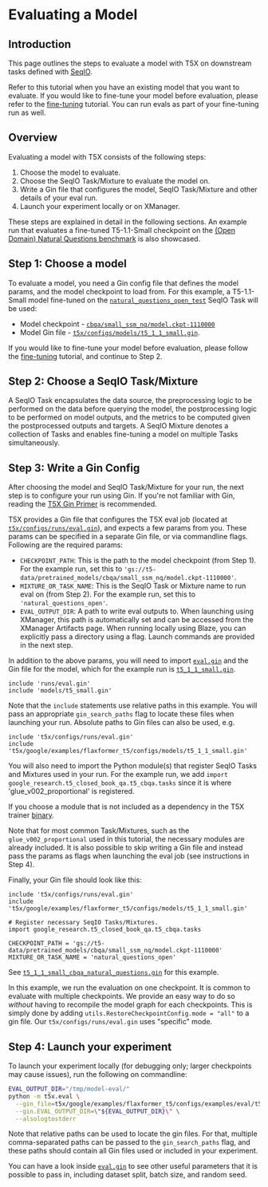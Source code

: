 # Evaluating a Model


## Introduction

This page outlines the steps to evaluate a model with T5X on downstream tasks
defined with [SeqIO](https://github.com/google/seqio/blob/main/README.md).

Refer to this tutorial when you have an existing model that you want to
evaluate. If you would like to fine-tune your model before evaluation, please
refer to the [fine-tuning](finetune) tutorial. You can run evals as part of your
fine-tuning run as well.

## Overview

Evaluating a model with T5X consists of the following steps:

1.  Choose the model to evaluate.
1.  Choose the SeqIO Task/Mixture to evaluate the model on.
1.  Write a Gin file that configures the model, SeqIO Task/Mixture and other
    details of your eval run.
1.  Launch your experiment locally or on XManager.

These steps are explained in detail in the following sections. An example run
that evaluates a fine-tuned T5-1.1-Small checkpoint on the
[(Open Domain) Natural Questions benchmark](https://ai.google.com/research/NaturalQuestions/)
is also showcased.

## Step 1: Choose a model

To evaluate a model, you need a Gin config file that defines the model params,
and the model checkpoint to load from. For this example, a T5-1.1-Small model
fine-tuned on the
[`natural_questions_open_test`](https://github.com/google-research/google-research/tree/master/t5_closed_book_qa/t5_cbqa/tasks.py?l=141&rcl=370261021)
SeqIO Task will be used:

+   Model checkpoint -
    [`cbqa/small_ssm_nq/model.ckpt-1110000`](https://console.cloud.google.com/storage/browser/t5-data/pretrained_models/cbqa/small_ssm_nq/)
+   Model Gin file -
    [`t5x/configs/models/t5_1_1_small.gin`](https://github.com/google-research/t5x/blob/main/t5x/google/examples/flaxformer_t5/configs/models/t5_1_1_small.gin).

If you would like to fine-tune your model before evaluation, please follow the
[fine-tuning](finetune) tutorial, and continue to Step 2.

## Step 2: Choose a SeqIO Task/Mixture

A SeqIO Task encapsulates the data source, the preprocessing logic to be
performed on the data before querying the model, the postprocessing logic to be
performed on model outputs, and the metrics to be computed given the
postprocessed outputs and targets. A SeqIO Mixture denotes a collection of Tasks
and enables fine-tuning a model on multiple Tasks simultaneously.

## Step 3: Write a Gin Config

After choosing the model and SeqIO Task/Mixture for your run, the next step is
to configure your run using Gin. If you're not familiar with Gin, reading the
[T5X Gin Primer](gin.md) is recommended.

T5X provides a Gin file that configures the T5X eval job (located at
[`t5x/configs/runs/eval.gin`](https://github.com/google-research/t5x/blob/main/t5x/configs/runs/eval.gin)),
and expects a few params from you. These params can be specified in a separate
Gin file, or via commandline flags. Following are the required params:

+   `CHECKPOINT_PATH`: This is the path to the model checkpoint (from Step 1).
    For the example run, set this to
    `'gs://t5-data/pretrained_models/cbqa/small_ssm_nq/model.ckpt-1110000'`.
+   `MIXTURE_OR_TASK_NAME`: This is the SeqIO Task or Mixture name to run eval
    on (from Step 2). For the example run, set this to
    `'natural_questions_open'`.
+   `EVAL_OUTPUT_DIR`: A path to write eval outputs to. When launching using
    XManager, this path is automatically set and can be accessed from the
    XManager Artifacts page. When running locally using Blaze, you can
    explicitly pass a directory using a flag. Launch commands are provided in
    the next step.

In addition to the above params, you will need to import
[`eval.gin`](https://github.com/google-research/t5x/blob/main/t5x/configs/runs/eval.gin) and the
Gin file for the model, which for the example run is
[`t5_1_1_small.gin`](https://github.com/google-research/t5x/blob/main/t5x/google/examples/flaxformer_t5/configs/models/t5_1_1_small.gin).

```gin
include 'runs/eval.gin'
include 'models/t5_small.gin'
```

Note that the `include` statements use relative paths in this example. You will
pass an appropriate `gin_search_paths` flag to locate these files when launching
your run. Absolute paths to Gin files can also be used, e.g.

```gin
include 't5x/configs/runs/eval.gin'
include 't5x/google/examples/flaxformer_t5/configs/models/t5_1_1_small.gin'
```

You will also need to import the Python module(s) that register SeqIO Tasks and
Mixtures used in your run. For the example run, we add `import
google_research.t5_closed_book_qa.t5_cbqa.tasks`
since it is where 'glue_v002_proportional' is registered.

If you choose a module that is not included as a dependency in the T5X trainer
[binary](https://github.com/google-research/t5x/blob/main/t5x/BUILD;l=76;rcl=398627055).

Note that for most common Task/Mixtures, such as the `glue_v002_proportional`
used in this tutorial, the necessary modules are already included. It is also
possible to skip writing a Gin file and instead pass the params as flags when
launching the eval job (see instructions in Step 4).

Finally, your Gin file should look like this:

```gin
include 't5x/configs/runs/eval.gin'
include 't5x/google/examples/flaxformer_t5/configs/models/t5_1_1_small.gin'

# Register necessary SeqIO Tasks/Mixtures.
import google_research.t5_closed_book_qa.t5_cbqa.tasks

CHECKPOINT_PATH = 'gs://t5-data/pretrained_models/cbqa/small_ssm_nq/model.ckpt-1110000'
MIXTURE_OR_TASK_NAME = 'natural_questions_open'
```

See
[`t5_1_1_small_cbqa_natural_questions.gin`](https://github.com/google-research/t5x/blob/main/t5x/google/examples/flaxformer_t5/configs/examples/eval/t5_1_1_small_cbqa_natural_questions.gin)
for this example.

In this example, we run the evaluation on one checkpoint. It is common to
evaluate with multiple checkpoints. We provide an easy way to do so *without*
having to recompile the model graph for each checkpoints. This is simply done by
adding `utils.RestoreCheckpointConfig.mode = "all"` to a gin file. Our
`t5x/configs/runs/eval.gin` uses "specific" mode.

## Step 4: Launch your experiment

To launch your experiment locally (for debugging only; larger checkpoints may
cause issues), run the following on commandline:

```sh
EVAL_OUTPUT_DIR="/tmp/model-eval/"
python -m t5x.eval \
  --gin_file=t5x/google/examples/flaxformer_t5/configs/examples/eval/t5_1_1_small_cbqa_natural_questions.gin \
  --gin.EVAL_OUTPUT_DIR=\"${EVAL_OUTPUT_DIR}\" \
  --alsologtostderr
```

Note that relative paths can be used to locate the gin files. For that, multiple
comma-separated paths can be passed to the `gin_search_paths` flag, and these
paths should contain all Gin files used or included in your experiment.


You can have a look inside
[`eval.gin`](https://github.com/google-research/t5x/blob/main/t5x/configs/runs/eval.gin) to see
other useful parameters that it is possible to pass in, including dataset split,
batch size, and random seed.